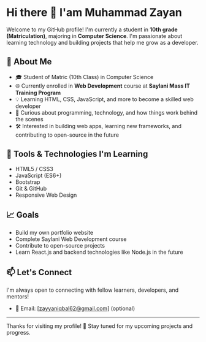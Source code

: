 # Hi there 👋 I'am Muhammad Zayan

Welcome to my GitHub profile! I'm currently a student in **10th grade (Matriculation)**, majoring in **Computer Science**. I'm passionate about learning technology and building projects that help me grow as a developer.

## 🚀 About Me

- 🎓 Student of Matric (10th Class) in Computer Science
- 🌐 Currently enrolled in **Web Development** course at **Saylani Mass IT Training Program**
- 💡 Learning HTML, CSS, JavaScript, and more to become a skilled web developer
- 🧠 Curious about programming, technology, and how things work behind the scenes
- 🛠️ Interested in building web apps, learning new frameworks, and contributing to open-source in the future

## 🧰 Tools & Technologies I'm Learning

- HTML5 / CSS3
- JavaScript (ES6+)
- Bootstrap
- Git & GitHub
- Responsive Web Design

## 📈 Goals

- Build my own portfolio website
- Complete Saylani Web Development course
- Contribute to open-source projects
- Learn React.js and backend technologies like Node.js in the future

## 📫 Let's Connect

I'm always open to connecting with fellow learners, developers, and mentors!

- 📧 Email: [zayyaniqbal62@gmail.com] (optional)


---

Thanks for visiting my profile! 🌟 Stay tuned for my upcoming projects and progress. 

